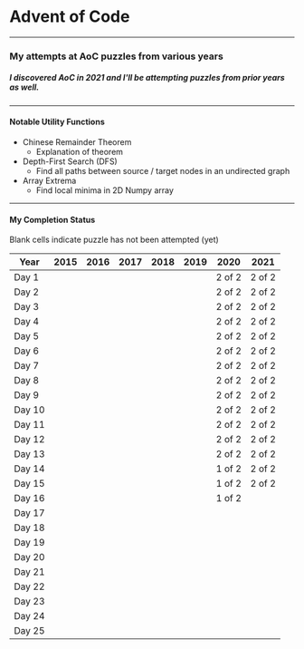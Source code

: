 # Advent of Code
---

### My attempts at AoC puzzles from various years
##### I discovered AoC in 2021 and I'll be attempting puzzles from prior years as well.

---

#### Notable Utility Functions
- Chinese Remainder Theorem
    - Explanation of theorem
- Depth-First Search (DFS)
    - Find all paths between source / target nodes in an undirected graph
- Array Extrema
    - Find local minima in 2D Numpy array
    
---

#### My Completion Status
Blank cells indicate puzzle has not been attempted (yet)

| Year | 2015 | 2016 | 2017 | 2018 | 2019 | 2020 | 2021 |
| ---- | ---- | ---- | ---- | ---- | ---- | ---- | ---- |
| Day 1 |   |  |  |  |  | 2 of 2 | 2 of 2 |
| Day 2 |  |  |  |  |  | 2 of 2 | 2 of 2 |
| Day 3 |  |  |  |  |  | 2 of 2 | 2 of 2 |
| Day 4 |  |  |  |  |  | 2 of 2 | 2 of 2 |
| Day 5 |  |  |  |  |  | 2 of 2 | 2 of 2 |
| Day 6 |  |  |  |  |  | 2 of 2 | 2 of 2 |
| Day 7 |  |  |  |  |  | 2 of 2 | 2 of 2 |
| Day 8 |  |  |  |  |  | 2 of 2 | 2 of 2 |
| Day 9 |  |  |  |  |  | 2 of 2 | 2 of 2 |
| Day 10 |  |  |  |  |  | 2 of 2 | 2 of 2 |
| Day 11 |  |  |  |  |  | 2 of 2 | 2 of 2 |
| Day 12 |  |  |  |  |  | 2 of 2 | 2 of 2 |
| Day 13 |  |  |  |  |  | 2 of 2 | 2 of 2 |
| Day 14 |  |  |  |  |  | 1 of 2 | 2 of 2 |
| Day 15 |  |  |  |  |  | 1 of 2 | 2 of 2 |
| Day 16 |  |  |  |  |  | 1 of 2 |  |
| Day 17 |  |  |  |  |  |  |  |
| Day 18 |  |  |  |  |  |  |  |
| Day 19 |  |  |  |  |  |  |  |
| Day 20 |  |  |  |  |  |  |  |
| Day 21 |  |  |  |  |  |  |  |
| Day 22 |  |  |  |  |  |  |  |
| Day 23 |  |  |  |  |  |  |  |
| Day 24 |  |  |  |  |  |  |  |
| Day 25 |  |  |  |  |  |  |  |

